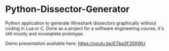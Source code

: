 # Python-Dissector-Generator
Python application to generate Wireshark dissectors graphically without coding in Lua or C. 
Done as a project for a software engineering course, it's still mostly and incomplete prototype.

Demo presentation available here: https://youtu.be/ETba3F20XWU
